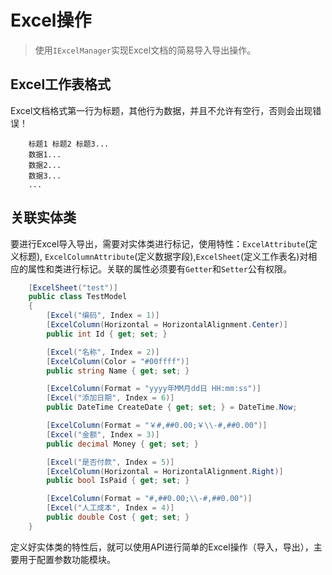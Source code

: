 # Excel操作

> 使用`IExcelManager`实现Excel文档的简易导入导出操作。

## Excel工作表格式

Excel文档格式第一行为标题，其他行为数据，并且不允许有空行，否则会出现错误！

```
	标题1	标题2	标题3...
	数据1...
	数据2...
	数据3...
	...
```

## 关联实体类

要进行Excel导入导出，需要对实体类进行标记，使用特性：`ExcelAttribute`(定义标题), `ExcelColumnAttribute`(定义数据字段),`ExcelSheet`(定义工作表名)对相应的属性和类进行标记。关联的属性必须要有`Getter`和`Setter`公有权限。

```csharp
    [ExcelSheet("test")]
    public class TestModel
    {
        [Excel("编码", Index = 1)]
        [ExcelColumn(Horizontal = HorizontalAlignment.Center)]
        public int Id { get; set; }

        [Excel("名称", Index = 2)]
        [ExcelColumn(Color = "#00ffff")]
        public string Name { get; set; }

        [ExcelColumn(Format = "yyyy年MM月dd日 HH:mm:ss")]
        [Excel("添加日期", Index = 6)]
        public DateTime CreateDate { get; set; } = DateTime.Now;

        [ExcelColumn(Format = "￥#,##0.00;￥\\-#,##0.00")]
        [Excel("金额", Index = 3)]
        public decimal Money { get; set; }

        [Excel("是否付款", Index = 5)]
        [ExcelColumn(Horizontal = HorizontalAlignment.Right)]
        public bool IsPaid { get; set; }

        [ExcelColumn(Format = "#,##0.00;\\-#,##0.00")]
        [Excel("人工成本", Index = 4)]
        public double Cost { get; set; }
    }
```

定义好实体类的特性后，就可以使用API进行简单的Excel操作（导入，导出），主要用于配置参数功能模块。
